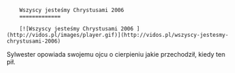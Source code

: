 
        Wszyscy jesteśmy Chrystusami 2006 
        =============
        
        [![Wszyscy jesteśmy Chrystusami 2006 ](http://vidos.pl/images/player.gif)](http://vidos.pl/wszyscy-jestesmy-chrystusami-2006)
        
        
 Sylwester opowiada swojemu ojcu o cierpieniu jakie przechodził, kiedy ten pił.
    